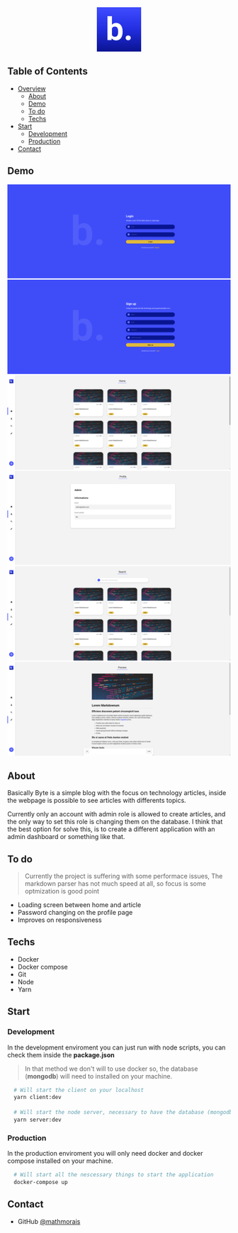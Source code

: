 <div align="center">
  <img style="margin: 0" alt="byte" src="./assets/logo.svg" />
</div>

## Table of Contents

- [Overview](#overview)
  - [About](#about)
  - [Demo](#demo)
  - [To do](#to-do)
  - [Techs](#techs)
- [Start](#start)
  - [Development](#development)
  - [Production](#production)
- [Contact](#contact)

## Demo

<img alt="Login page" src="./assets/Login.png">
<img alt="SignUp page" src="./assets/SignUp.png">
<img alt="Home page" src="./assets/Home.png">
<img alt="Profile page" src="./assets/Profile.png">
<img alt="Search page" src="./assets/Search.png">
<img alt="Create page" src="./assets/Create.png">

## About

Basically Byte is a simple blog with the focus on technology articles, inside the webpage is possible to see articles with differents topics.

Currently only an account with admin role is allowed to create articles, and the only way to set this role is changing them on the database. I think that the best option for solve this, is to create a different application with an admin dashboard or something like that.

## To do

> Currently the project is suffering with some performace issues, The markdown parser has not much speed at all, so focus is some optmization is good point

- Loading screen between home and article
- Password changing on the profile page
- Improves on responsiveness

## Techs

- Docker
- Docker compose
- Git
- Node
- Yarn

## Start

### Development

In the development enviroment you can just run with node scripts, you can check them inside the **package.json**

> In that method we don't will to use docker so, the database (**mongodb**) will need to installed on your machine.

```bash
  # Will start the client on your localhost
  yarn client:dev

  # Will start the node server, necessary to have the database (mongodb) installed
  yarn server:dev
```

### Production

In the production enviroment you will only need docker and docker compose installed on your machine.

```bash
  # Will start all the nescessary things to start the application
  docker-compose up
```

## Contact

- GitHub [@mathmorais](https://github.com/mathmorais)
